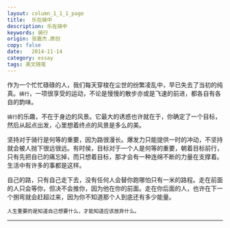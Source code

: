```yaml
---
layout: column_1_1_1_page
title:  乐在骑中
description: 乐在骑中
keywords: 骑行
origin: 张嘉杰.原创
copy: false
date:   2014-11-14
category: essay
tags: 美文随笔
---
```

作为一个忙忙碌碌的人，我们每天穿梭在尘世的纷繁凌乱中，早已失去了当初的纯真。`骑行`，一项很享受的运动，不论是慢慢的散步亦或是飞速的前进，都各自有各自的韵味。
<!--more-->

`骑行`的乐趣，不在于身边的风景。它最大的诱惑也许就在于，你确定了一个目标，然后从起点出发，心里想着终点的风景是多么的美。

坚持对于骑行是何等的重要，因为路很漫长。爆发力只能提供一时的冲动，不坚持就会被人抛下很远很远。有时侯，目标对于一个人是何等的重要，朝着目标前行，只有先把自已的痛忘掉，而只想着目标，那才会有一种连绵不断的力量在支撑着。生活中有许多的事都是这样。

自己的路，只有自己走下去，没有任何人会替你跑哪怕只有一米的路程。走在前面的人只会等你，但决不会推你，因为他在你的前面。走在你后面的人，也许在下一个捌弯就会赶超过来，因为你不知道那个人到底还有多少能量。

`人生重要的是知道自己想要什么，才能知道应该放弃什么。`

-----------------------
